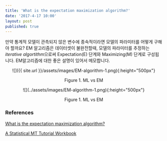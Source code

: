 ```yaml
---
title: 'What is the expectation maximization algorithm?'
date: '2017-4-17 10:00'
layout: post
published: true
---
```


만약 통계적 모델이 관측되지 않은 변수에 종속적이라면 모델의 파라미터를 어떻게 구해야 할까요? EM 알고리즘은 데이터셋이 불완전할때, 모델의 파라미터를 추정하는 *iterative algortithm*으로써 Expectation(E) 단계와 Maximizing(M) 단계로 구성됩니다. EM알고리즘에 대한 좋은 설명이 있어서 메모합니다.

<div style="text-align:center" markdown="1">
![]({{ site.url }}/assets/images/EM-algorithm-1.png){:height="500px"}

Figure 1. ML vs EM
</div>

<div style="text-align:center" markdown="1">
![](../assets/images/EM-algorithm-1.png){:height="500px"}

Figure 1. ML vs EM
</div>

### References

[What is the expectation maximization algorithm?](https://www.nature.com/nbt/journal/v26/n8/pdf/nbt1406.pdf)

[A Statistical MT Tutorial Workbook](http://www.isi.edu/natural-language/mt/wkbk.pdf)

